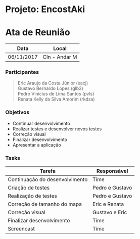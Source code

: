 # Projeto: EncostAki

# Ata de Reunião
| Data| Local |
| ------ | ------ |
|06/11/2017|CIn - Andar M|

### Participantes
> Eric Araujo da Costa Júnior (eacj)            
> Gustavo Bernardo Lopes (glb3)         
> Pedro Vinicius de Lima Santos (pvls)          
> Renata Kelly da Silva Amorim (rkdsa)

### Objetivos

- Continuar desenvolvimento 
- Realizar testes e desenvolver novos testes                               
- Correção visual                       
- Finalizar desenvolvimento    
- Apresentar a aplicação 

### Tasks

| Tarefa | Responsável |
| ------ | ------ |
|Continuação do desenvolvimento|Time|
|Criação de testes|Pedro e Gustavo|
|Realização de testes|Pedro e Gustavo|
|Correção de tamanho do mapa|Eric e Renata|
|Correção visual|Gustavo e Eric|
|Finalizar desenvolvimento|Time|
|Screencast|Time|

